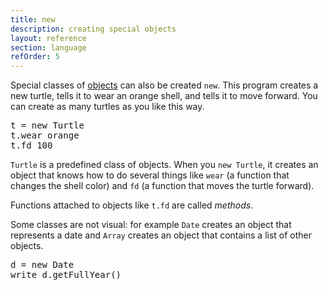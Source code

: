 ```yaml
---
title: new
description: creating special objects
layout: reference
section: language
refOrder: 5
---
```


Special classes of <a href="objects.html">objects</a> can also
be created `new`.  This program creates a new turtle, tells
it to wear an orange shell, and tells it to move forward.
You can create as many turtles as you like this way.

<pre class="jumbo">
t = new Turtle
t.wear orange
t.fd 100
</pre>

`Turtle` is a predefined class of objects.  When you `new Turtle`, it
creates an object that knows how to do several things like `wear`
(a function that changes the shell color) and `fd` (a function that moves
the turtle forward).

Functions attached to objects like `t.fd` are called <em>methods</em>.

Some classes are not visual: for example `Date` creates an object
that represents a date and `Array` creates an object that
contains a list of other objects.

<pre class="jumbo">
d = new Date
write d.getFullYear()
</pre>

